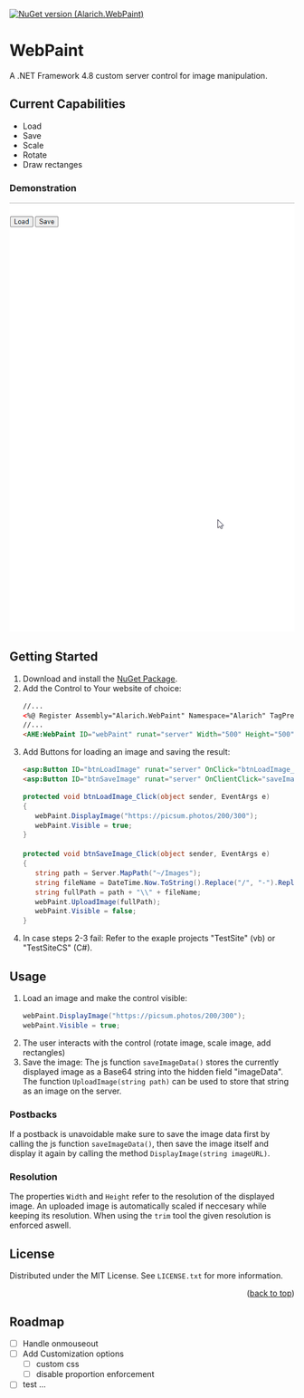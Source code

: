 [![NuGet version (Alarich.WebPaint)](https://img.shields.io/nuget/v/Alarich.WebPaint.svg?style=flat-square)](https://www.nuget.org/packages/Alarich.WebPaint/)

# WebPaint

A .NET Framework 4.8 custom server control for image manipulation.

## Current Capabilities

- Load
- Save
- Scale
- Rotate
- Draw rectanges

### Demonstration

![](doc/demonstration.gif)

## Getting Started

1. Download and install the <a href="https://www.nuget.org/packages/Alarich.WebPaint/">NuGet Package</a>.
3. Add the Control to Your website of choice:
   ```aspx
   //...
   <%@ Register Assembly="Alarich.WebPaint" Namespace="Alarich" TagPrefix="AHE" %>
   //...
   <AHE:WebPaint ID="webPaint" runat="server" Width="500" Height="500" Visible="false" Language="EN" />
   ```
3. Add Buttons for loading an image and saving the result:
   ```aspx
   <asp:Button ID="btnLoadImage" runat="server" OnClick="btnLoadImage_Click" Text="Load" />
   <asp:Button ID="btnSaveImage" runat="server" OnClientClick="saveImageData();" OnClick="btnSaveImage_Click" Text="Save" />  
   ```
   ```cs
   protected void btnLoadImage_Click(object sender, EventArgs e)
   {
      webPaint.DisplayImage("https://picsum.photos/200/300");
      webPaint.Visible = true;
   }
   
   protected void btnSaveImage_Click(object sender, EventArgs e)
   {
      string path = Server.MapPath("~/Images");
      string fileName = DateTime.Now.ToString().Replace("/", "-").Replace(" ", "- ").Replace(":", "") + ".png";
      string fullPath = path + "\\" + fileName;
      webPaint.UploadImage(fullPath);
      webPaint.Visible = false;
   }
   ```   
4. In case steps 2-3 fail: Refer to the exaple projects "TestSite" (vb) or "TestSiteCS" (C#).

## Usage

1. Load an image and make the control visible:
   ```cs
   webPaint.DisplayImage("https://picsum.photos/200/300");
   webPaint.Visible = true;
   ```
2. The user interacts with the control (rotate image, scale image, add rectangles)
3. Save the image:
   The js function `saveImageData()` stores the currently displayed image as a Base64 string into the hidden field "imageData".
   The function `UploadImage(string path)` can be used to store that string as an image on the server.

### Postbacks
If a postback is unavoidable make sure to save the image data first by calling the js function `saveImageData()`, then save the image itself and display it again by calling the method `DisplayImage(string imageURL)`.

### Resolution

The properties `Width` and `Height` refer to the resolution of the displayed image. An uploaded image is automatically scaled if neccesary while keeping its resolution. When using the `trim` tool the given resolution is enforced aswell.

## License

Distributed under the MIT License. See `LICENSE.txt` for more information.

<p align="right">(<a href="#readme-top">back to top</a>)</p>

## Roadmap

- [ ] Handle onmouseout
- [ ] Add Customization options
  - [ ] custom css
  - [ ] disable proportion enforcement
- [ ] test ...

